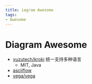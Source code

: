 ```yaml
---
title: iagram Awesome
tags:
- Awesome
---
```


# Diagram Awesome

- [yuzutech/kroki](https://github.com/yuzutech/kroki)
  统一支持多种语言
  - MIT, Java
- [asciiflow](https://asciiflow.com)
- [vega/vega](https://github.com/vega/vega)
